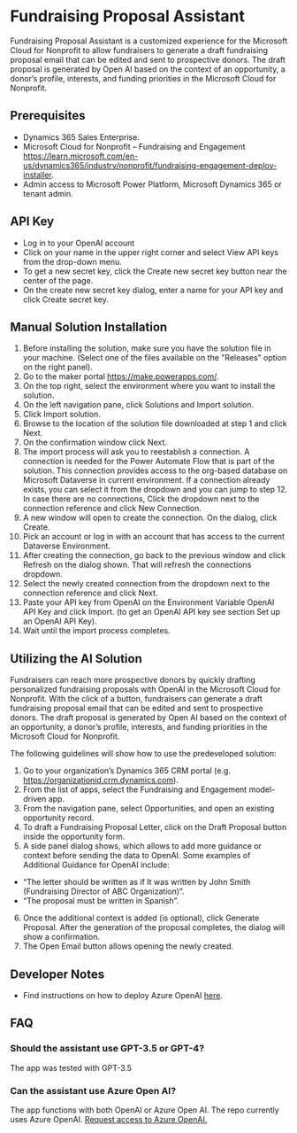 # Fundraising Proposal Assistant

Fundraising Proposal Assistant is a customized experience for the Microsoft Cloud for Nonprofit to allow fundraisers to generate a draft fundraising proposal email that can be edited and sent to prospective donors. The draft proposal is generated by Open AI based on the context of an opportunity, a donor’s profile, interests, and funding priorities in the Microsoft Cloud for Nonprofit.



## Prerequisites

- Dynamics 365 Sales Enterprise.
- Microsoft Cloud for Nonprofit – Fundraising and Engagement https://learn.microsoft.com/en-us/dynamics365/industry/nonprofit/fundraising-engagement-deploy-installer.
- Admin access to Microsoft Power Platform, Microsoft Dynamics 365 or tenant admin.


## API Key

- Log in to your OpenAI account
- Click on your name in the upper right corner and select View API keys from the drop-down menu.
- To get a new secret key, click the Create new secret key button near the center of the page.
- On the create new secret key dialog, enter a name for your API key and click Create secret key.


## Manual Solution Installation

1. Before installing the solution, make sure you have the solution file in your machine. (Select one of the files available on the "Releases" option on the right panel).
2. Go to the maker portal https://make.powerapps.com/.
3. On the top right, select the environment where you want to install the solution.
4. On the left navigation pane, click Solutions and Import solution.
5. Click Import solution.
6. Browse to the location of the solution file downloaded at step 1 and click Next.
7. On the confirmation window click Next.
8. The import process will ask you to reestablish a connection. A connection is needed for the Power Automate Flow that is part of the solution. This connection provides access to the org-based database on Microsoft Dataverse in current environment. If a connection already exists, you can select it from the dropdown and you can jump to step 12. In case there are no connections, Click the dropdown next to the connection reference and click New Connection.
9. A new window will open to create the connection. On the dialog, click Create.
10. Pick an account or log in with an account that has access to the current Dataverse Environment.
11. After creating the connection, go back to the previous window and click Refresh on the dialog shown. That will refresh the connections dropdown.
12. Select the newly created connection from the dropdown next to the connection reference and click Next.
13. Paste your API key from OpenAI on the Environment Variable OpenAI API Key and click Import. (to get an OpenAI API key see section Set up an OpenAI API Key).
14. Wait until the import process completes.

## Utilizing the AI Solution
Fundraisers can reach more prospective donors by quickly drafting personalized fundraising proposals with OpenAI in the Microsoft Cloud for Nonprofit.
With the click of a button, fundraisers can generate a draft fundraising proposal email that can be edited and sent to prospective donors. The draft proposal is generated by Open AI based on the context of an opportunity, a donor’s profile, interests, and funding priorities in the Microsoft Cloud for Nonprofit.

The following guidelines will show how to use the predeveloped solution:
1. Go to your organization’s Dynamics 365 CRM portal (e.g. https://organizationid.crm.dynamics.com).
2. From the list of apps, select the Fundraising and Engagement model-driven app.
3. From the navigation pane, select Opportunities, and open an existing opportunity record.
4. To draft a Fundraising Proposal Letter, click on the Draft Proposal button inside the opportunity form.
5. A side panel dialog shows, which allows to add more guidance or context before sending the data to OpenAI. Some examples of Additional Guidance for OpenAI include:
- “The letter should be written as if It was written by John Smith (Fundraising Director of ABC Organization)”.
-  “The proposal must be written in Spanish”.
6. Once the additional context is added (is optional), click Generate Proposal. After the generation of the proposal completes, the dialog will show a confirmation.
7. The Open Email button allows opening the newly created.

## Developer Notes

- Find instructions on how to deploy Azure OpenAI [here](https://learn.microsoft.com/en-us/azure/cognitive-services/openai/how-to/create-resource?pivots=web-portal).


## FAQ
### Should the assistant use GPT-3.5 or GPT-4?
The app was tested with GPT-3.5 

### Can the assistant use Azure Open AI?
The app functions with both OpenAI or Azure Open AI. The repo currently uses Azure OpenAI. 
[Request access to Azure OpenAI.](https://customervoice.microsoft.com/Pages/ResponsePage.aspx?id=v4j5cvGGr0GRqy180BHbR7en2Ais5pxKtso_Pz4b1_xUOFA5Qk1UWDRBMjg0WFhPMkIzTzhKQ1dWNyQlQCN0PWcu)


